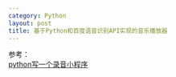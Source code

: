 ```yaml
---
category: Python
layout: post
title: 基于Python和百度语音识别API实现的音乐播放器
---
```


参考：  
[python写一个录音小程序](http://blog.csdn.net/yexiaohhjk/article/details/73132562)  

#
